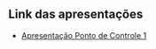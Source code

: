 ## Link das apresentações

- [Apresentação Ponto de Controle 1](https://www.youtube.com/watch?v=DA52toWU3jg)